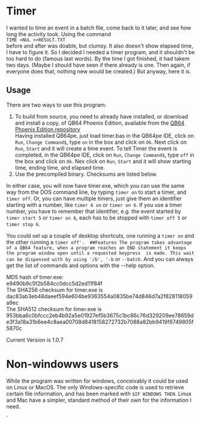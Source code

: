 # Timer
I wanted to time an event in a batch file, come back to it later, and see how long the activity took. Using the command  
`TIME <NUL >>RESULT.TXT `  
before and after was doable, but clumsy. It also doesn't show elapsed time, I have to figure it. So I decided I needed a timer program, 
and it shouldn't be too hard to do (famous last words). By the time I got finished, it had takem two days. (Maybe I should have seen if 
there already is one. Then again, if everyone does that, nothing new would be created.) But anyway, here it is.  

## Usage
There are two ways to use this program:  
1. To build from source, you need to already have installed, or download and install a copy, of QB64 Phoenix Edition, available from
the [QB64 Phoenix Edition repository](https://github.com/QB64-Phoenix-Edition/QB64pe)  
Having installed QB64pe, just load timer.bas in the QB64pe IDE, click on `Run`, `Change Command$`, type `on` in the box and click on `Ok`. 
Next  click on `Run`, `Start` and it will create a time event. To tell Timer the event is completed, in the QB64pe IDE, click on `Run`, 
`Change Command$`, type `off` in the box and click on `Ok`. Nex  click on  `Run`, `Start` and it will show starting time, ending time, and elapsed time.
2. Use the precompiled binary. Checksums are listed below.  

In either case, you will now have timer.exe, which you can use the same way from the DOS command line, by typing `timer on` to start a timer, 
and `timer off`. Or, you can have multiple timers, just give them an identifier starting with a number, like `timer 6 on` or `timer on 6`. If you 
use a timer number, you have to remember that identifier, e.g. the event started by `timer start 5` or `timer on 6`, each has to be stopped 
with `timer off 5` or `timer stop 6`.

You could set up a couple of desktop shortcuts, one running a `timer on` and the other running a `timer off'. 
##Features
The program takes advantage of a QB64 feature, when a program reaches an END statement it keeps the program window open until a requested keypress 
is made. This wait can be dispensed with by using '/b', '-b` or `--batch`. And you can always get the list of commands and options with the --help option. 

MD5 hash of timer.exe:  
e9490b9c5f2b584cc0dcc5d2ed11f84f  
The SHA256 checksum for timer.exe is  
dac83ab3eb48daeef594e604be9363554a0835be74d846d7a2f828118059a9ec  
The SHA512 checksum for timer.exe is  
953bba6c0bfccc2eb4b92a5e01927ef5b3675c1bc86c76d329209ee78659de3f3a18a31b6ee4c8aea00708d8418158272732b7088a82bb9419f6749805f5870c  

Current Version is 1.0.7
# Non-windowws users
While the program was written for windows, conceivably it could be used on Linux or MacOS. The only Windows-specific code is used to retrieve certain file information, and has been marked with `$IF WINDOWS THEN`. Linux and Mac have a simpler, standard method of their own for the information I need.





`
